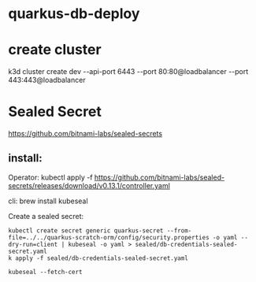 # quarkus-db-deploy

# create cluster

k3d cluster create dev --api-port 6443 --port 80:80@loadbalancer --port 443:443@loadbalancer


# Sealed Secret

https://github.com/bitnami-labs/sealed-secrets

## install:

Operator:
kubectl apply -f https://github.com/bitnami-labs/sealed-secrets/releases/download/v0.13.1/controller.yaml

cli:
brew install kubeseal 


Create a sealed secret:

```
kubectl create secret generic quarkus-secret --from-file=../../quarkus-scratch-orm/config/security.properties -o yaml --dry-run=client | kubeseal -o yaml > sealed/db-credentials-sealed-secret.yaml
k apply -f sealed/db-credentials-sealed-secret.yaml

kubeseal --fetch-cert
```
